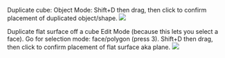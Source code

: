 
Duplicate cube:
Object Mode: Shift+D then drag, then click to confirm placement of duplicated object/shape.
![](https://i.imgur.com/AXE846R.png)


Duplicate flat surface off a cube
Edit Mode (because this lets you select a face). Go for selection mode: face/polygon (press 3). Shift+D then drag, then click to confirm placement of flat surface aka plane.
![](https://i.imgur.com/P8k8Ntc.png)

